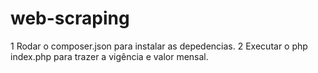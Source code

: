 # web-scraping
1 Rodar o composer.json para instalar as depedencias.
2 Executar o php index.php para trazer a vigência e valor mensal. 
